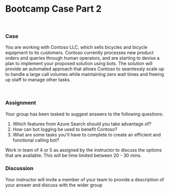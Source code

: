 **Bootcamp Case Part 2**
==============

 

### Case

You are working with Contoso LLC, which sells bicycles and bicycle equipment to
its customers. Contoso currently processes new product orders and queries
through human operators, and are starting to devise a plan to implement your
proposed solution using bots. The solution will provide an automated approach
that allows Contoso to seamlessly scale up to handle a large call volumes while
maintaining zero wait times and freeing up staff to manage other tasks.

 

### Assignment

Your group has been tasked to suggest answers to the following questions:

1. Which features from Azure Search should you take advantage of?  
2. How can bot logging be used to benefit Contoso?
3. What are some tasks you'll have to complete to create an efficient and functional calling bot?    

Work in team of 4 or 5 as assigned by the instructor to discuss the options that
are available. This will be time limited between 20 - 30 mins.

### Discussion

Your instructor will invite a member of your team to provide a description of
your answer and discuss with the wider group

 
-
